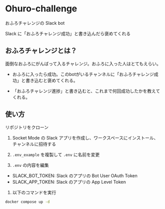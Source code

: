 # Ohuro-challenge
おふろチャレンジの Slack bot

Slack に「おふろチャレンジ成功」と書き込んだら褒めてくれる

## おふろチャレンジとは？

面倒なおふろにがんばって入るチャレンジ。おふろに入った人はとてもえらい。

- おふろに入ったら成功。このbotがいるチャンネルに「おふろチャレンジ成功」と書き込むと褒めてくれる。

- 「おふろチャレンジ進捗」と書き込むと、これまで何回成功したかを教えてくれる。



## 使い方
リポジトリをクローン

1. Socket Mode の Slack アプリを作成し、ワークスペースにインストール、チャンネルに招待する

2. `.env_example` を複製して `.env` に名前を変更

3. `.env` の内容を編集
  - SLACK_BOT_TOKEN: Slack のアプリの Bot User OAuth Token
  - SLACK_APP_TOKEN: Slack のアプリの App Level Token

1. 以下のコマンドを実行

```bash
docker compose up -d
```